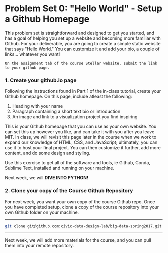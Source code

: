 
# Problem Set 0: "Hello World" - Setup a Github Homepage

This problem set is straightforward and designed to get you started, and has a goal of helping you set up a website and becoming more familiar with Github. For your deliverable, you are going to create a simple static website that says "Hello World." You can customize it and add your bio, a couple of links... whatever you want!

`On the assignment tab of the course Stellar website, submit the link to your github page.`

### 1. Create your github.io page

Following the instructions found in Part 1 of the in-class tutorial, create your Github homepage. On this page, include atleast the following:

1. Heading with your name
2. Paragraph containing a short text bio or introduction
3. An image and link to a visualization project you find inspiring

This is your Github homepage that you can use as your own website. You can set this up however you like, and can take it with you after you leave MIT. In class, we will revisit this page later in the course when we work to expand our knowledge of HTML, CSS, and JavaScript; ultimately, you can use it to host your final project. You can then customize it further, add more content, and do some design and styling.

Use this exercise to get all of the software and tools, ie Github, Conda, Sublime Text, installed and running on your machine.

Next week, we will **DIVE INTO PYTHON!**

### 2. Clone your copy of the Course Github Repository

For next week, you want your own copy of the course Github repo. Once you have completed setup, clone a copy of the course repository into your own Github folder on your machine.

***

```sh
git clone git@github.com:civic-data-design-lab/big-data-spring2017.git
```

***

Next week, we will add more materials for the course, and you can pull them into your remote repository.
